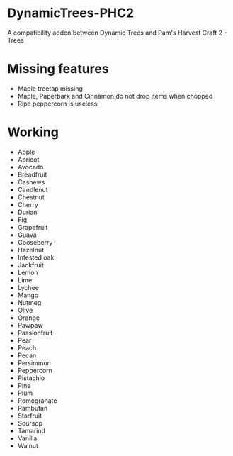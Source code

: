 # DynamicTrees-PHC2
 A compatibility addon between Dynamic Trees and Pam's Harvest Craft 2 - Trees

# Missing features

- Maple treetap missing
- Maple, Paperbark and Cinnamon do not drop items when chopped  
- Ripe peppercorn is useless

# Working

- Apple
- Apricot
- Avocado
- Breadfruit
- Cashews
- Candlenut
- Chestnut
- Cherry
- Durian
- Fig
- Grapefruit
- Guava
- Gooseberry
- Hazelnut
- Infested oak
- Jackfruit
- Lemon
- Lime
- Lychee
- Mango
- Nutmeg
- Olive
- Orange
- Pawpaw
- Passionfruit
- Pear
- Peach
- Pecan
- Persimmon
- Peppercorn
- Pistachio
- Pine
- Plum
- Pomegranate
- Rambutan
- Starfruit
- Soursop
- Tamarind
- Vanilla
- Walnut